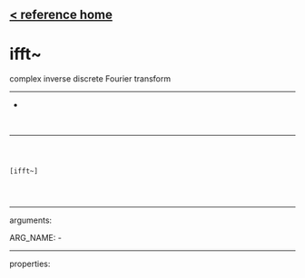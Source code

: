 [< reference home](index.html)
---

# ifft~


complex inverse discrete Fourier transform

---

-
<br>


---


```



[ifft~]


            
```

---
arguments:

ARG_NAME: -<br>

---
properties:


